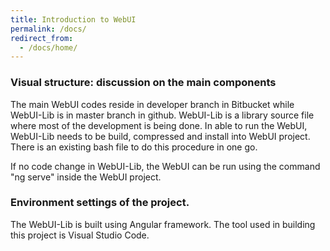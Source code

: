 ```yaml
---
title: Introduction to WebUI
permalink: /docs/
redirect_from:
  - /docs/home/
---
```


### Visual structure: discussion on the main components

The main WebUI codes reside in developer branch in Bitbucket while WebUI-Lib is in master branch in github. WebUI-Lib is a library source file where most of the development is being done. In able to run the WebUI, WebUI-Lib needs to be build, compressed and install into WebUI project. There is an existing bash file to do this procedure in one go.

If no code change in WebUI-Lib, the WebUI can be run using the command "ng serve" inside the WebUI project.


### Environment settings of the project.

The WebUI-Lib is built using Angular framework. The tool used in building this project is Visual Studio Code.
